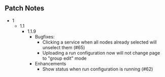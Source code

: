 ## Patch Notes
* 1
    * 1.1
        * 1.1.9
            * Bugfixes:
                * Clicking a service when all nodes already selected will unselect them (#65)
                * Uploading a run configuration now will not change page to "group edit" mode
            * Enhancements
                * Show status when run configuration is running (#62)
